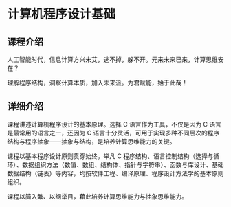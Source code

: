 # 计算机程序设计基础

## 课程介绍

人工智能时代，信息计算方兴未艾，逃不掉，躲不开。元来未来已来，计算思维安在？

理解程序结构，洞察计算本质，加入未来派。为君赋能，始于此哉！

## 详细介绍

课程讲述计算机程序设计的基本原理。选择 C 语言作为工具，不仅是因为 C 语言是最常用的语言之一，还因为 C 语言十分灵活，可用于实现多种不同层次的程序结构与程序抽象——抽象与结构，是培养计算思维能力的关键。

课程以基本程序设计原则贯穿始终。举凡 C 程序结构、语言控制结构（选择与循环）、数据组织方法（数值、数组、结构体、指针与字符串）、函数与库设计、基础数据结构（链表）等内容，均按软件工程、编译原理、程序设计方法学的基本原则组织。

课程以简入繁、以纲举目，藉此培养计算思维能力与抽象思维能力。
